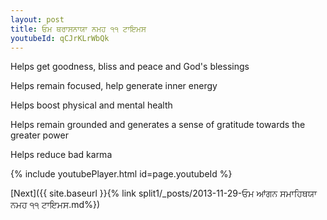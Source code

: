 ```yaml
---
layout: post
title: ਓਮ ਥਰਾਸਨਾਯਾ ਨਮਹ ੧੧ ਟਾਇਮਸ
youtubeId: qCJrKLrWbQk
---
```

 
 
Helps get goodness, bliss and peace and God's blessings
 
Helps remain focused, help generate inner energy 
 
Helps boost physical and mental health 
 
Helps remain grounded and generates a sense of gratitude towards the greater power 
 
Helps reduce bad karma
 
 
 
 


{% include youtubePlayer.html id=page.youtubeId %}
 
[Next]({{ site.baseurl }}{% link  split1/_posts/2013-11-29-ਓਮ ਆਂਗਨ ਸਮਾਹਿਥਯਾ ਨਮਹ ੧੧ ਟਾਇਮਸ.md%})
 
